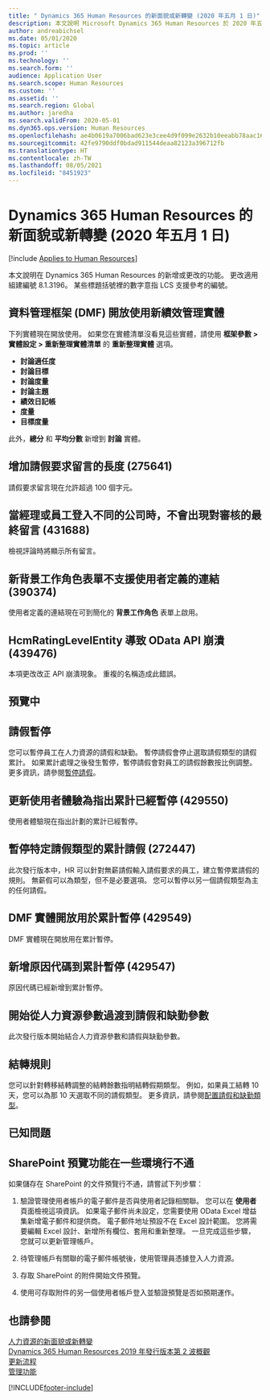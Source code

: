 ```yaml
---
title: " Dynamics 365 Human Resources 的新面貌或新轉變 (2020 年五月 1 日)"
description: 本文說明 Microsoft Dynamics 365 Human Resources 於 2020 年五月1 日新增或更改的功能。
author: andreabichsel
ms.date: 05/01/2020
ms.topic: article
ms.prod: ''
ms.technology: ''
ms.search.form: ''
audience: Application User
ms.search.scope: Human Resources
ms.custom: ''
ms.assetid: ''
ms.search.region: Global
ms.author: jaredha
ms.search.validFrom: 2020-05-01
ms.dyn365.ops.version: Human Resources
ms.openlocfilehash: ae4b0619a7006bad623e3cee4d9f099e2632b10eeabb78aac16abe53b0911b3a
ms.sourcegitcommit: 42fe9790ddf0bdad911544deaa82123a396712fb
ms.translationtype: HT
ms.contentlocale: zh-TW
ms.lasthandoff: 08/05/2021
ms.locfileid: "8451923"
---
```

# <a name="whats-new-or-changed-in-dynamics-365-human-resources-may-1-2020"></a> Dynamics 365 Human Resources 的新面貌或新轉變 (2020 年五月 1 日)

[!include [Applies to Human Resources](../includes/applies-to-hr.md)]

本文說明在 Dynamics 365 Human Resources 的新增或更改的功能。 更改適用組建編號 8.1.3196。 某些標題括號裡的數字意指 LCS 支援參考的編號。

## <a name="new-performance-management-entities-available-in-data-management-framework-dmf"></a>資料管理框架 (DMF) 開放使用新績效管理實體

下列實體現在開放使用。 如果您在實體清單沒看見這些實體，請使用 **框架參數 > 實體設定 > 重新整理實體清單** 的 **重新整理實體** 選項。

- **討論適任度**
- **討論目標**
- **討論度量**
- **討論主題**
- **績效日記帳**
- **度量**
- **目標度量**

此外，**總分** 和 **平均分數** 新增到 **討論** 實體。

## <a name="increase-length-of-leave-request-comments-275641"></a>增加請假要求留言的長度 (275641)

請假要求留言現在允許超過 100 個字元。

## <a name="final-comments-on-reviews-dont-appear-when-the-manager-or-employee-is-signed-into-a-different-company-431688"></a>當經理或員工登入不同的公司時，不會出現對審核的最終留言 (431688)

檢視評論時將顯示所有留言。

## <a name="user-defined-links-arent-supported-on-new-worker-form-390374"></a>新背景工作角色表單不支援使用者定義的連結 (390374)

使用者定義的連結現在可到簡化的 **背景工作角色** 表單上啟用。

## <a name="hcmratinglevelentity-causes-odata-api-crash-439476"></a>HcmRatingLevelEntity 導致 OData API 崩潰 (439476)

本項更改改正 API 崩潰現象。 重複的名稱造成此錯誤。

## <a name="in-preview"></a>預覽中

## <a name="leave-suspension"></a>請假暫停

您可以暫停員工在人力資源的請假和缺勤。 暫停請假會停止選取請假類型的請假累計。 如果累計處理之後發生暫停，暫停請假會對員工的請假餘數按比例調整。 更多資訊，請參閱[暫停請假](hr-leave-and-absence-suspend-leave.md)。

## <a name="update-user-experience-to-indicate-that-accrual-is-suspended-429550"></a>更新使用者體驗為指出累計已經暫停 (429550)

使用者體驗現在指出計劃的累計已經暫停。

## <a name="suspend-leave-accrual-for-specified-leave-types-272447"></a>暫停特定請假類型的累計請假 (272447)

此次發行版本中，HR 可以針對無薪請假輸入請假要求的員工，建立暫停累請假的規則。 無薪假可以為類型，但不是必要選項。 您可以暫停以另一個請假類型為主的任何請假。

## <a name="dmf-entity-available-for-accrual-suspensions-429549"></a>DMF 實體開放用於累計暫停 (429549)

DMF 實體現在開放用在累計暫停。

## <a name="add-reason-code-to-accrual-suspensions-429547"></a>新增原因代碼到累計暫停 (429547)

原因代碼已經新增到累計暫停。

## <a name="begin-transitioning-from-human-resources-parameters-to-leave-and-absence-parameters"></a>開始從人力資源參數過渡到請假和缺勤參數

此次發行版本開始結合人力資源參數和請假與缺勤參數。

## <a name="carry-forward-rules"></a>結轉規則

您可以針對轉移結轉調整的結轉餘數指明結轉假期類型。 例如，如果員工結轉 10 天，您可以為那 10 天選取不同的請假類型。 更多資訊，請參閱[配置請假和缺勤類型](hr-leave-and-absence-types.md)。

## <a name="known-issues"></a>已知問題

## <a name="sharepoint-preview-doesnt-work-in-some-environments"></a>SharePoint 預覽功能在一些環境行不通

如果儲存在 SharePoint 的文件預覽行不通，請嘗試下列步驟：

1. 驗證管理使用者帳戶的電子郵件是否與使用者記錄相關聯。 您可以在 **使用者** 頁面檢視這項資訊。 如果電子郵件尚未設定，您需要使用 OData Excel 增益集新增電子郵件和提供商。 電子郵件地址預設不在 Excel 設計範圍。 您將需要編輯 Excel 設計、新增所有欄位、套用和重新整理。 一旦完成這些步驟，您就可以更新管理帳戶。

2. 待管理帳戶有關聯的電子郵件帳號後，使用管理員憑據登入人力資源。

3. 存取 SharePoint 的附件開始文件預覽。

4. 使用可存取附件的另一個使用者帳戶登入並驗證預覽是否如預期運作。

## <a name="see-also"></a>也請參閱

[人力資源的新面貌或新轉變](hr-admin-whats-new.md)</br>
[Dynamics 365 Human Resources 2019 年發行版本第 2 波概觀](/dynamics365-release-plan/2019wave2/dynamics365-human-resources/)</br>
[更新流程](hr-admin-setup-update-process.md)</br>
[管理功能](hr-admin-manage-features.md)

[!INCLUDE[footer-include](../includes/footer-banner.md)]